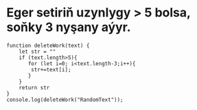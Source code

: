 # Eger setiriň uzynlygy > 5 bolsa, soňky 3 nyşany aýyr.
```
function deleteWork(text) {
    let str = ""
    if (text.length>5){
       for (let i=0; i<text.length-3;i++){
        str+=text[i];
       }
    }
    return str
}
console.log(deleteWork("RandomText"));
```
